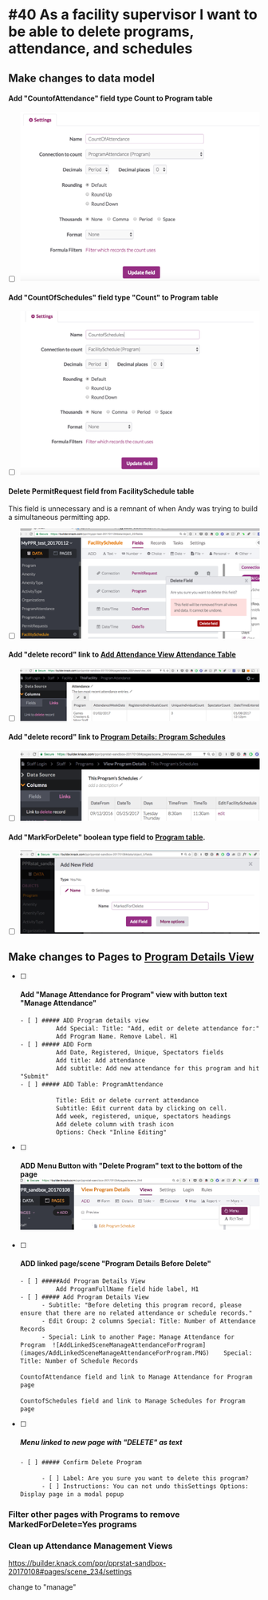# #40 As a facility supervisor I want to be able to delete programs, attendance, and schedules

## Make changes to data model

#### Add "CountofAttendance" field type Count to Program table 

- [ ] ![AttendanceCountField](images/AttendanceCountField.png)


#### Add  "CountOfSchedules" field type "Count" to Program table

- [ ] ![ScheduleCountField](images/ScheduleCountField.png)


#### Delete PermitRequest field from FacilitySchedule table

This field is unnecessary and is a remnant of when Andy was trying to build a simultaneous permitting app.

- [ ] ![RemovePermitRequestFieldFromFacilityScheduleTable](images/RemovePermitRequestFieldFromFacilityScheduleTable.png)

#### Add "delete record" link to [Add Attendance View Attendance Table](#pages/scene_233/views/view_428) 

- [ ] ![AddDeleteToAddAttendanceView](images/AddDeleteToAddAttendanceView.png)


#### Add "delete record" link to [Program Details: Program Schedules](#pages/scene_244/views/view_456)

- [ ] ![AddDeletetoProgramSchedules](images/AddDeletetoProgramSchedules.png)


#### Add "MarkForDelete" boolean type field to [Program table](#data/object_5/fields).

- [ ] ![AddMarkedForDeleteFieldToProgramTable](images/AddMarkedForDeleteFieldToProgramTable.png)


## Make changes to Pages to [Program Details View](https://builder.knack.com/ppr/pprstat-sandbox-20170108#pages/scene_244)

- [ ] #### Add "Manage Attendance for Program" view with button text "Manage Attendance"
      - [ ] ##### ADD Program details view
            	Add Special: Title: "Add, edit or delete attendance for:"
            	Add Program Name. Remove Label. H1
      - [ ] ##### ADD Form
            	Add Date, Registered, Unique, Spectators fields
            	Add title: Add attendance
            	Add subtitle: Add new attendance for this program and hit "Submit"
      - [ ] ##### ADD Table: ProgramAttendance 

            	Title: Edit or delete current attendance
            	Subtitle: Edit current data by clicking on cell. 
            	Add week, registered, unique, spectators headings
            	Add delete column with trash icon
            	Options: Check "Inline Editing"

- [ ] #### ADD Menu Button with "Delete Program" text to the bottom of the page![AddMenuButtonDeleteProgramtoProgramDetails](images/AddMenuButtonDeleteProgramtoProgramDetails.PNG)
- [ ] #### ADD linked page/scene "Program Details Before Delete" 
      - [ ] #####Add Program Details View
            	Add ProgramFullName field hide label, H1
      - [ ] ##### Add Program Details View
            - Subtitle: "Before deleting this program record, please ensure that there are no related attendance or schedule records."	
            - Edit Group: 2 columns	Special: Title: Number of Attendance Records	
            - Special: Link to another Page: Manage Attendance for Program	![AddLinkedSceneManageAttendanceForProgram](images/AddLinkedSceneManageAttendanceForProgram.PNG)	Special: Title: Number of Schedule Records

      CountofAttendance field and link to Manage Attendance for Program page 

      CountofSchedules field and link to Manage Schedules for Program page

- [ ] ##### Menu linked to new page with "DELETE" as text

      - [ ] ##### Confirm Delete Program 

            - [ ] Label: Are you sure you want to delete this program?
            - [ ] Instructions: You can not undo thisSettings Options: Display page in a modal popup            




### Filter other pages with Programs to remove MarkedForDelete=Yes programs



### Clean up Attendance Management Views

https://builder.knack.com/ppr/pprstat-sandbox-20170108#pages/scene_234/settings

change to "manage"

